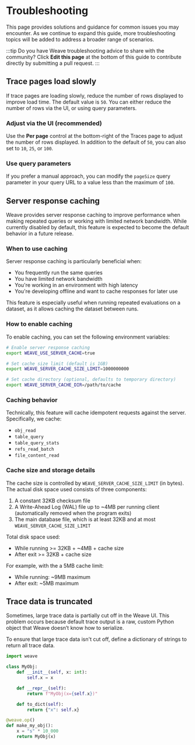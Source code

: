 # Troubleshooting 

This page provides solutions and guidance for common issues you may encounter. As we continue to expand this guide, more troubleshooting topics will be added to address a broader range of scenarios.

:::tip
Do you have Weave troubleshooting advice to share with the community? Click **Edit this page** at the bottom of this guide to contribute directly by submitting a pull request.
:::

## Trace pages load slowly

If trace pages are loading slowly, reduce the number of rows displayed to improve load time. The default value is `50`. You can either reduce the number of rows via the UI, or using query parameters.

### Adjust via the UI (recommended)

Use the **Per page** control at the bottom-right of the Traces page to adjust the number of rows displayed. In addition to the default of `50`, you can also set to `10`, `25`, or `100`.

### Use query parameters 

If you prefer a manual approach, you can modify the `pageSize` query parameter in your query URL to a value less than the maximum of `100`.

## Server response caching

Weave provides server response caching to improve performance when making repeated queries or working with limited network bandwidth. While currently disabled by default, this feature is expected to become the default behavior in a future release.

### When to use caching

Server response caching is particularly beneficial when:
- You frequently run the same queries
- You have limited network bandwidth
- You're working in an environment with high latency
- You're developing offline and want to cache responses for later use

This feature is especially useful when running repeated evaluations on a dataset, as it allows caching the dataset between runs.

### How to enable caching

To enable caching, you can set the following environment variables:

```bash
# Enable server response caching
export WEAVE_USE_SERVER_CACHE=true

# Set cache size limit (default is 1GB)
export WEAVE_SERVER_CACHE_SIZE_LIMIT=1000000000

# Set cache directory (optional, defaults to temporary directory)
export WEAVE_SERVER_CACHE_DIR=/path/to/cache
```

### Caching behavior

Technically, this feature will cache idempotent requests against the server. Specifically, we cache:

- `obj_read`
- `table_query`
- `table_query_stats`
- `refs_read_batch`
- `file_content_read`

### Cache size and storage details

The cache size is controlled by `WEAVE_SERVER_CACHE_SIZE_LIMIT` (in bytes). The actual disk space used consists of three components:

1. A constant 32KB checksum file
2. A Write-Ahead Log (WAL) file up to ~4MB per running client (automatically removed when the program exits)
3. The main database file, which is at least 32KB and at most `WEAVE_SERVER_CACHE_SIZE_LIMIT`

Total disk space used:
- While running >= 32KB + ~4MB + cache size
- After exit >= 32KB + cache size

For example, with the a 5MB cache limit:
- While running: ~9MB maximum
- After exit: ~5MB maximum

## Trace data is truncated

Sometimes, large trace data is partially cut off in the Weave UI. This problem occurs because default trace output is a raw, custom Python object that Weave doesn’t know how to serialize.

To ensure that large trace data isn't cut off, define a dictionary of strings to return all trace data. 

```python
import weave

class MyObj:
    def __init__(self, x: int):
        self.x = x

    def __repr__(self):
        return f"MyObj(x={self.x})"

    def to_dict(self):
        return {"x": self.x}

@weave.op()
def make_my_obj():
    x = "s" * 10_000
    return MyObj(x)
```